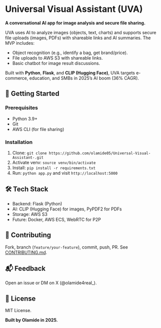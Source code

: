 # Universal Visual Assistant (UVA)

**A conversational AI app for image analysis and secure file sharing.**

UVA uses AI to analyze images (objects, text, charts) and supports secure file uploads (images, PDFs) with shareable links and AI summaries. The MVP includes:
- Object recognition (e.g., identify a bag, get brand/price).
- File uploads to AWS S3 with shareable links.
- Basic chatbot for image result discussions.

Built with **Python**, **Flask**, and **CLIP (Hugging Face)**, UVA targets e-commerce, education, and SMBs in 2025’s AI boom (36% CAGR).

## 🚀 Getting Started
### Prerequisites
- Python 3.9+
- Git
- AWS CLI (for file sharing)

### Installation
1. Clone: `git clone https://github.com/olamide05/Universal-Visual-Assistant-.git`
2. Activate venv: `source venv/bin/activate`
3. Install: `pip install -r requirements.txt`
4. Run: `python app.py` and visit `http://localhost:5000`

## 🛠 Tech Stack
- Backend: Flask (Python)
- AI: CLIP (Hugging Face) for images, PyPDF2 for PDFs
- Storage: AWS S3
- Future: Docker, AWS ECS, WebRTC for P2P

## 🤝 Contributing
Fork, branch (`feature/your-feature`), commit, push, PR. See [CONTRIBUTING.md](CONTRIBUTING.md).

## 📬 Feedback
Open an issue or DM on X (@olamide4real_).

## 📄 License
MIT License.

**Built by Olamide in 2025.**
